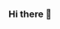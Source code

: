 ### Hi there 👋

<a href="https://api.daily.dev/devcards/2abc6812112c49e89a0fea92410f772d.png?r=ijx"></a>

<!--
**emin-eren-erdem/emin-eren-erdem** is a ✨ _special_ ✨ repository because its `README.md` (this file) appears on your GitHub profile.

Here are some ideas to get you started:

- 🔭 I’m currently working on ...
- 🌱 I’m currently learning ...
- 👯 I’m looking to collaborate on ...
- 🤔 I’m looking for help with ...
- 💬 Ask me about ...
- 📫 How to reach me: ...
- 😄 Pronouns: ...
- ⚡ Fun fact: ...
-->
